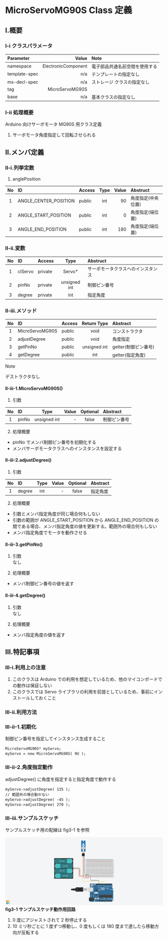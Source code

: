 # MicroServoMG90S Class 定義
## Ⅰ.概要
### Ⅰ-ⅰ クラスパラメータ

|Parameter |Value |Note |
|:---|---:|:---|
|namespace |ElectronicComponent |電子部品共通名前空間を使用する |
|template-spec |n/a |テンプレートの指定なし |
|ms-decl-spec |n/a |ストレージ クラスの指定なし |
|tag |MicroServoMG90S | |
|base |n/a |基本クラスの指定なし |

### Ⅰ-ⅱ 処理概要
Arduino 向けサーボモータ MG90S 用クラス定義 

1. サーボモータ角度指定して回転させられる

## Ⅱ.メンバ定義
### Ⅱ-ⅰ.列挙定数
1. anglePosition

|No |ID |Access |Type |Value |Abstruct |
|:---:|:---|:---|:---:|---:|:---|
|1 |ANGLE_CENTER_POSITION |public |int |90 |角度指定(中央位置) |
|2 |ANGLE_START_POSITION |public |int |0 |角度指定(端位置) |
|3 |ANGLE_END_POSITION |public |int |180 |角度指定(端位置) |

### Ⅱ-ⅱ.変数
|No |ID |Access |Type |Abstruct |
|:---:|:---|:---|:---:|:---|
|1 |clServo |private |Servo* |サーボモータクラスへのインスタンス | 
|2 |pinNo |private |unsigned int |制御ピン番号 | 
|3 |degree |private |int |指定角度 | 

### Ⅱ-ⅲ.メソッド
|No |ID |Access |Return Type |Abstract |
|:---:|:---|:---|:---:|:---|
|1 |MicroServoMG90S |public |void |コンストラクタ |
|2 |adjustDegree |public |void |角度指定 |
|3 |getPinNo |public |unsigned int |getter(制御ピン番号) |
|4 |getDegree |public |int |getter(指定角度) |

> [!NOTE]
> デストラクタなし  

#### Ⅱ-ⅲ-1.MicroServoMG90S()
1. 引数

|No |ID |Type |Value |Optional |Abstract |
|:---:|:---|:---:|---:|:---:|:---|
|1 |pinNo |unsigned int |- |false |制御ピン番号 |

2. 処理概要

* pinNo でメンバ制御ピン番号を初期化する
* メンバサーボモータクラスへのインスタンスを設定する

#### Ⅱ-ⅲ-2.adjustDegree()
1. 引数

|No |ID |Type |Value |Optional |Abstract |
|:---:|:---|:---:|---:|:---:|:---|
|1 |degree |int |- |false |指定角度 |

2. 処理概要

* 引数とメンバ指定角度が同じ場合何もしない
* 引数の範囲が ANGLE_START_POSITION から ANGLE_END_POSITION の間である場合、メンバ指定角度の値を更新する。範囲外の場合何もしない
* メンバ指定角度でモータを動作させる

#### Ⅱ-ⅲ-3.getPinNo()
1. 引数  
なし

2. 処理概要

* メンバ制御ピン番号の値を返す

#### Ⅱ-ⅲ-4.getDegree()
1. 引数  
なし

2. 処理概要

* メンバ指定角度の値を返す

## Ⅲ.特記事項
### Ⅲ-ⅰ.利用上の注意
1. このクラスは Arduino での利用を想定しているため、他のマイコンボードでの動作は保証しない
2. このクラスでは Servo ライブラリの利用を前提としているため、事前にインストールしておくこと

### Ⅲ-ⅱ.利用方法
### Ⅲ-ⅱ-1.初期化
制御ピン番号を指定してインスタンス生成すること

```
MicroServoMG90S* myServo;
myServo = new MicroServoMG90S( 9U );
```

### Ⅲ-ⅱ-2.角度指定動作
adjustDegree() に角度を指定すると指定角度で動作する

```
myServo->adjustDegree( 135 );
// 範囲外の場合動かない
myServo->adjustDegree( -45 );
myServo->adjustDegree( 270 );
```

### Ⅲ-ⅲ.サンプルスケッチ
サンプルスケッチ用の配線は fig3-1 を参照

![figure3-1](img/MicroServoMG90S.png)  
**fig3-1 サンプルスケッチ動作用回路**  

1. 0 度にアジャストされて 2 秒停止する
2. 10 ミリ秒ごとに 1 度ずつ移動し、0 度もしくは 180 度まで達したら移動方向が反転する
